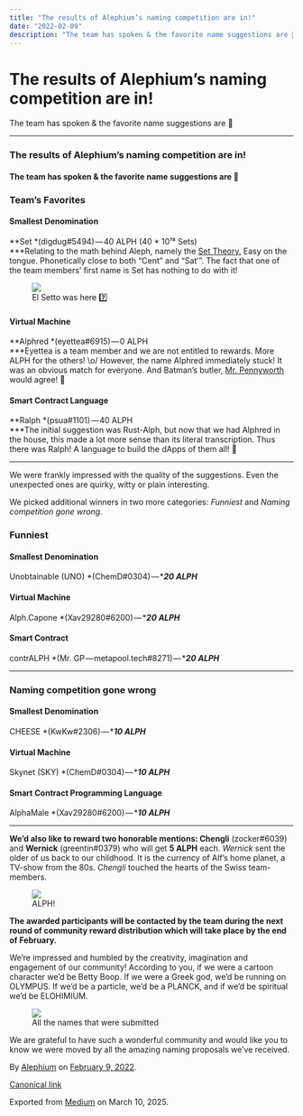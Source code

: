 ```yaml
---
title: "The results of Alephium’s naming competition are in!"
date: "2022-02-09"
description: "The team has spoken & the favorite name suggestions are 🥁"
---
```


<div>

# The results of Alephium’s naming competition are in!

</div>

<div class="section p-summary" field="subtitle">

The team has spoken & the favorite name suggestions are 🥁

</div>

<div class="section e-content" field="body">

<div id="fc85" class="section section section--body section--first">

<div class="section-divider">

------------------------------------------------------------------------

</div>

<div class="section-content">

<div class="section-inner sectionLayout--insetColumn">

### The results of Alephium’s naming competition are in!

#### The team has spoken & the favorite name suggestions are 🥁

### Team’s Favorites

#### Smallest Denomination

**Set *(digdug#5494) — 40 ALPH (40 \* 10¹⁸ Sets)  
***Relating to the math behind Aleph, namely the <a href="https://en.wikipedia.org/wiki/Set_theory" class="markup--anchor markup--p-anchor" data-href="https://en.wikipedia.org/wiki/Set_theory" rel="noopener" target="_blank">Set Theory.</a> Easy on the tongue. Phonetically close to both “Cent” and “Sat’”. The fact that one of the team members’ first name is Set has nothing to do with it!

<figure id="9ae3" class="graf graf--figure graf-after--p">
<img src="https://cdn-images-1.medium.com/max/800/0*8EsjVRRWWr-GlOjD" class="graf-image" data-image-id="0*8EsjVRRWWr-GlOjD" data-width="1041" data-height="1041" data-is-featured="true" />
<figcaption>El Setto was here 7️⃣</figcaption>
</figure>

#### Virtual Machine

**Alphred *(eyettea#6915) — 0 ALPH  
***Eyettea is a team member and we are not entitled to rewards. More ALPH for the others! \o/ However, the name Alphred immediately stuck! It was an obvious match for everyone. And Batman’s butler, <a href="https://en.wikipedia.org/wiki/Alfred_Pennyworth" class="markup--anchor markup--p-anchor" data-href="https://en.wikipedia.org/wiki/Alfred_Pennyworth" rel="noopener" target="_blank">Mr. Pennyworth</a> would agree! 🦇

#### Smart Contract Language

**Ralph *(psua#1101) — 40 ALPH  
***The initial suggestion was Rust-Alph, but now that we had Alphred in the house, this made a lot more sense than its literal transcription. Thus there was Ralph! A language to build the dApps of them all! 🦾

</div>

</div>

</div>

<div id="c35c" class="section section section--body">

<div class="section-divider">

------------------------------------------------------------------------

</div>

<div class="section-content">

<div class="section-inner sectionLayout--insetColumn">

We were frankly impressed with the quality of the suggestions. Even the unexpected ones are quirky, witty or plain interesting.

We picked additional winners in two more categories: *Funniest* and *Naming competition gone wrong.*

### Funniest

#### Smallest Denomination

Unobtainable (UNO) *(ChemD#0304) — ****20 ALPH***

#### Virtual Machine

Alph.Capone *(Xav29280#6200) — ****20 ALPH***

#### Smart Contract

contrALPH *(Mr. GP — metapool.tech#8271) — ****20 ALPH***

</div>

</div>

</div>

<div id="31be" class="section section section--body">

<div class="section-divider">

------------------------------------------------------------------------

</div>

<div class="section-content">

<div class="section-inner sectionLayout--insetColumn">

### Naming competition gone wrong

#### Smallest Denomination

CHEESE *(KwKw#2306) — ****10 ALPH***

#### Virtual Machine

Skynet (SKY) *(ChemD#0304) — ****10 ALPH***

#### Smart Contract Programming Language

AlphaMale *(Xav29280#6200) — ****10 ALPH***

</div>

</div>

</div>

<div id="c9b4" class="section section section--body section--last">

<div class="section-divider">

------------------------------------------------------------------------

</div>

<div class="section-content">

<div class="section-inner sectionLayout--insetColumn">

**We’d also like to reward two honorable mentions: Chengli** (zocker#6039) and **Wernick** (greentin#0379) who will get **5 ALPH** each. *Wernick* sent the older of us back to our childhood. It is the currency of Alf’s home planet, a TV-show from the 80s. *Chengli* touched the hearts of the Swiss team-members.

<figure id="618e" class="graf graf--figure graf-after--p">
<img src="https://cdn-images-1.medium.com/max/800/1*h-ZORT2qjZ0gW19YXF8Z3g.png" class="graf-image" data-image-id="1*h-ZORT2qjZ0gW19YXF8Z3g.png" data-width="128" data-height="104" />
<figcaption>ALPH!</figcaption>
</figure>

**The awarded participants will be contacted by the team during the next round of community reward distribution which will take place by the end of February.**

We’re impressed and humbled by the creativity, imagination and engagement of our community! According to you, if we were a cartoon character we’d be Betty Boop. If we were a Greek god, we’d be running on OLYMPUS. If we’d be a particle, we’d be a PLANCK, and if we’d be spiritual we’d be ELOHIMIUM.

<figure id="f210" class="graf graf--figure graf-after--p">
<img src="https://cdn-images-1.medium.com/max/800/0*vnNTuRtGPNAf0HZu" class="graf-image" data-image-id="0*vnNTuRtGPNAf0HZu" data-width="881" data-height="859" />
<figcaption>All the names that were submitted</figcaption>
</figure>

We are grateful to have such a wonderful community and would like you to know we were moved by all the amazing naming proposals we’ve received.

</div>

</div>

</div>

</div>

By <a href="https://medium.com/@alephium" class="p-author h-card">Alephium</a> on [February 9, 2022](https://medium.com/p/9b2b60ff184c).

<a href="https://medium.com/@alephium/the-results-of-alephiums-naming-competition-are-in-9b2b60ff184c" class="p-canonical">Canonical link</a>

Exported from [Medium](https://medium.com) on March 10, 2025.
